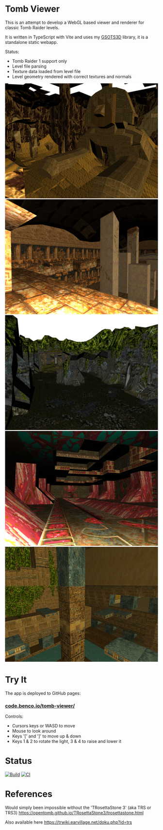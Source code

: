 # Tomb Viewer

This is an attempt to develop a WebGL based viewer and renderer for classic Tomb Raider levels.

It is written in TypeScript with Vite and uses my [GSOTS3D](https://github.com/benc-uk/gsots3d) library, it is a standalone static webapp.

Status:

- Tomb Raider 1 support only
- Level file parsing
- Texture data loaded from level file
- Level geometry rendered with correct textures and normals

![](./screens/sphinx.png)
![](./screens/folly.png)
![](./screens/valley.png)
![](./screens/atlantis.png)
![](./screens/egypt.png)

# Try It

The app is deployed to GitHub pages:

### [code.benco.io/tomb-viewer/](http://code.benco.io/tomb-viewer/)

Controls:

- Cursors keys or WASD to move
- Mouse to look around
- Keys '[' and ']' to move up & down
- Keys 1 & 2 to rotate the light, 3 & 4 to raise and lower it

# Status

[![Build](https://github.com/benc-uk/tomb-viewer/actions/workflows/static.yml/badge.svg)](https://github.com/benc-uk/tomb-viewer/actions/workflows/static.yml) [![CI](https://github.com/benc-uk/tomb-viewer/actions/workflows/ci.yaml/badge.svg)](https://github.com/benc-uk/tomb-viewer/actions/workflows/ci.yaml)

# References

Would simply been impossible without the 'TRosettaStone 3' (aka TRS or TRS3)
https://opentomb.github.io/TRosettaStone3/trosettastone.html

Also available here
https://trwiki.earvillage.net/doku.php?id=trs
